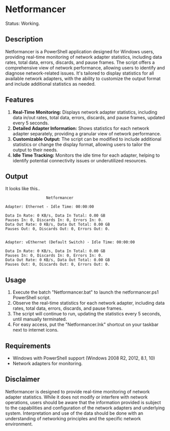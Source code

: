 # Netformancer
Status: Working.

## Description
Netformancer is a PowerShell application designed for Windows users, providing real-time monitoring of network adapter statistics, including data rates, total data, errors, discards, and pause frames. 
The script offers a comprehensive view of network performance, allowing users to identify and diagnose network-related issues.
It's tailored to display statistics for all available network adapters, with the ability to customize the output format and include additional statistics as needed.

## Features

1. **Real-Time Monitoring:** Displays network adapter statistics, including data in/out rates, total data, errors, discards, and pause frames, updated every 5 seconds.
2. **Detailed Adapter Information:** Shows statistics for each network adapter separately, providing a granular view of network performance.
3. **Customizable Output:** The script can be modified to include additional statistics or change the display format, allowing users to tailor the output to their needs.
4. **Idle Time Tracking:** Monitors the idle time for each adapter, helping to identify potential connectivity issues or underutilized resources.

## Output
It looks like this..
```
                  Netformancer

Adapter: Ethernet - Idle Time: 00:00:00

Data In Rate: 0 KB/s, Data In Total: 0.00 GB
Pauses In: 0, Discards In: 0, Errors In: 0.
Data Out Rate: 0 KB/s, Data Out Total: 0.00 GB
Pauses Out: 0, Discards Out: 0, Errors Out: 0.


Adapter: vEthernet (Default Switch) - Idle Time: 00:00:00

Data In Rate: 0 KB/s, Data In Total: 0.00 GB
Pauses In: 0, Discards In: 0, Errors In: 0.
Data Out Rate: 0 KB/s, Data Out Total: 0.00 GB
Pauses Out: 0, Discards Out: 0, Errors Out: 0.
```

## Usage

1. Execute the batch "Netformancer.bat" to launch the netformancer.ps1 PowerShell script.
2. Observe the real-time statistics for each network adapter, including data rates, total data, errors, discards, and pause frames.
3. The script will continue to run, updating the statistics every 5 seconds, until manually terminated.
4. For easy access, put the "Netformancer.lnk" shortcut on your taskbar next to internet icons.

## Requirements

- Windows with PowerShell support (Windows 2008 R2, 2012, 8.1, 10)
- Network adapters for monitoring.

## Disclaimer

Netformancer is designed to provide real-time monitoring of network adapter statistics. While it does not modify or interfere with network operations, users should be aware that the information provided is subject to the capabilities and configuration of the network adapters and underlying system. Interpretation and use of the data should be done with an understanding of networking principles and the specific network environment.
